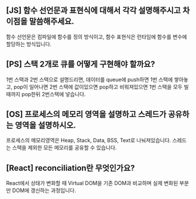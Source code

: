 ## [JS] 함수 선언문과 표현식에 대해서 각각 설명해주시고 차이점을 말씀해주세요.

함수 선언문은 컴파일에 함수를 정의 방식이고, 함수 표현식은 런타임에 함수를 변수에 할당하는 방식입니다.

## [PS] 스택 2개로 큐를 어떻게 구현해야 할까요?

1번 스택과 2번 스택으로 설명드리면, 데이터를 queue에 push하면 1번 스택에 쌓아놓고, pop이 일어나면 2번 스택에 값이있으면 pop하고 비워져있으면 1번 스택을 모두 빌때까지 pop한뒤 2번스택에 넣습니다. 

## [OS] 프로세스의 메모리 영역을 설명하고 스레드가 공유하는 영역을 설명하시오.

프로세스의 메모리영역은 Heap, Stack, Data, BSS, Text로 나눠져있습니다. 스레드는 스택을 제외한 모든 메모리를 공유할 수 있습니다.

## [React] reconciliation란 무엇인가요?

React에서 상태가 변화할 때 Virtual DOM을 기존 DOM과 비교하며 실제 변화된 부분만 DOM에 갱신하는 과정입니다.

